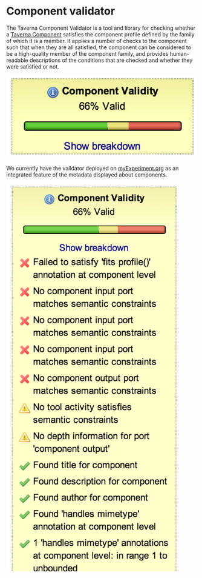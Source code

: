 # Component validator

<!--
           Licensed to the Apache Software Foundation (ASF) under one
           or more contributor license agreements.  See the NOTICE file
           distributed with this work for additional information
           regarding copyright ownership.  The ASF licenses this file
           to you under the Apache License, Version 2.0 (the
           "License"); you may not use this file except in compliance
           with the License.  You may obtain a copy of the License at
            
             http://www.apache.org/licenses/LICENSE-2.0
            
           Unless required by applicable law or agreed to in writing,
           software distributed under the License is distributed on an
           "AS IS" BASIS, WITHOUT WARRANTIES OR CONDITIONS OF ANY
           KIND, either express or implied.  See the License for the
           specific language governing permissions and limitations
           under the License.
-->


The Taverna Component Validator is a tool and library for checking whether a 
   [Taverna Component](/documentation/components) satisfies the component profile defined by the family of which it is a member. 
It applies a number of checks to the component such that when they are all satisfied, 
   the component can be considered to be a high-quality member of the component family, 
   and provides human-readable descriptions of the conditions that are checked and whether they were satisfied or not.

![Summary of validity of a component, from myExperiment](img/ComponentValiditySummary.png)

We currently have the validator deployed on 
   [myExperiment.org](http://www.myexperiment.org) as an integrated feature of the metadata displayed about components.

![Detail of validity of a component, from myExperiment](img/ComponentValidityDetails.png)
